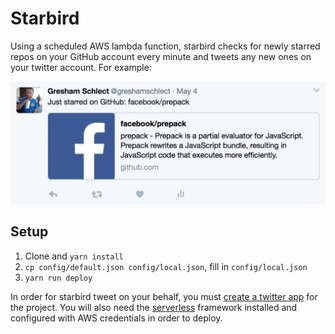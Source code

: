 # Starbird

Using a scheduled AWS lambda function, starbird checks for newly starred repos on your GitHub account every minute and tweets any new ones on your twitter account. For example:

<img src="twitter-screenshot.png" alt="tweet example" width="600"/>

## Setup

1. Clone and `yarn install`
2. `cp config/default.json config/local.json`, fill in `config/local.json`
3. `yarn run deploy`

In order for starbird tweet on your behalf, you must [create a twitter app](https://apps.twitter.com/app/new) for the project. You will also need the [serverless](https://serverless.com) framework installed and configured with AWS credentials in order to deploy.
